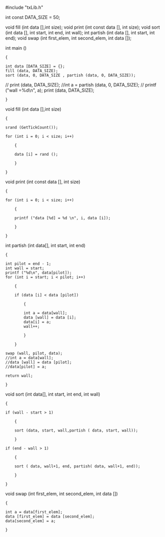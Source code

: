 #include "txLib.h"

int const DATA_SIZE = 50;


void fill  (int data [],int size);
void print (int const data [], int size);
void sort (int data [], int start, int end, int wall);
int partish (int data [], int start, int end);
void swap (int first_elem, int second_elem, int data []);




int main ()

    {

    int data [DATA_SIZE] = {};
    fill (data, DATA_SIZE);
    sort (data, 0, DATA_SIZE , partish (data, 0, DATA_SIZE));
  //  print (data, DATA_SIZE);
    //int a = partish (data, 0, DATA_SIZE);
  //  printf ("wall =%d\n", a);
    print (data, DATA_SIZE);

    }

void fill (int data [],int size)

    {

    srand (GetTickCount());

    for (int i = 0; i < size; i++)

        {

        data [i] = rand ();

        }

    }

void print (int const data [], int size)

    {

    for (int i = 0; i < size; i++)

        {

        printf ("data [%d] = %d \n", i, data [i]);

        }

    }

int partish (int data[], int start, int end)

    {

    int pilot = end - 1;
    int wall = start;
    printf ("%d\n", data[pilot]);
    for (int i = start; i < pilot; i++)

        {

        if (data [i] < data [pilot])

            {

            int a = data[wall];
            data [wall] = data [i];
            data[i] = a;
            wall++;

            }

        }

    swap (wall, pilot, data);
    //int a = data[wall];
    //data [wall] = data [pilot];
    //data[pilot] = a;

    return wall;

    }

void sort (int data[], int start, int end, int wall)

    {

    if (wall - start > 1)

        {

        sort (data, start, wall,partish ( data, start, wall));

        }

    if (end - wall > 1)

        {

        sort ( data, wall+1, end, partish( data, wall+1, end));

        }

    }


void swap (int first_elem, int second_elem, int data [])

    {

    int a = data[first_elem];
    data [first_elem] = data [second_elem];
    data[second_elem] = a;

    }


